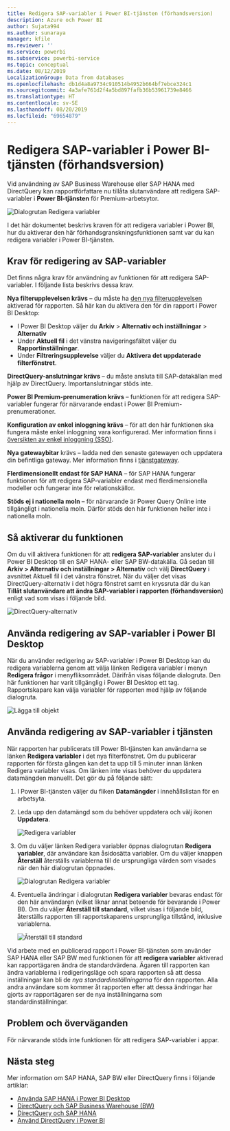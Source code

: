 ```yaml
---
title: Redigera SAP-variabler i Power BI-tjänsten (förhandsversion)
description: Azure och Power BI
author: Sujata994
ms.author: sunaraya
manager: kfile
ms.reviewer: ''
ms.service: powerbi
ms.subservice: powerbi-service
ms.topic: conceptual
ms.date: 08/12/2019
LocalizationGroup: Data from databases
ms.openlocfilehash: db1d4a8a9734c910514b4952b664bf7ebce324c1
ms.sourcegitcommit: 4a3afe761d2f4a5bd897fafb36b53961739e8466
ms.translationtype: HT
ms.contentlocale: sv-SE
ms.lasthandoff: 08/20/2019
ms.locfileid: "69654879"
---
```

# <a name="edit-sap-variables-in-the-power-bi-service-preview"></a>Redigera SAP-variabler i Power BI-tjänsten (förhandsversion)

Vid användning av SAP Business Warehouse eller SAP HANA med DirectQuery kan rapportförfattare nu tillåta slutanvändare att redigera SAP-variabler i **Power BI-tjänsten** för Premium-arbetsytor.

![Dialogrutan Redigera variabler](media/service-edit-sap-variables/sap-edit-variables-dialog.png)

I det här dokumentet beskrivs kraven för att redigera variabler i Power BI, hur du aktiverar den här förhandsgranskningsfunktionen samt var du kan redigera variabler i Power BI-tjänsten.

## <a name="requirements-for-sap-edit-variables"></a>Krav för redigering av SAP-variabler

Det finns några krav för användning av funktionen för att redigera SAP-variabler. I följande lista beskrivs dessa krav.

**Nya filterupplevelsen krävs** – du måste ha [den nya filterupplevelsen](power-bi-report-filter.md) aktiverad för rapporten. Så här kan du aktivera den för din rapport i Power BI Desktop:
- I Power BI Desktop väljer du **Arkiv** > **Alternativ och inställningar** > **Alternativ**
- Under **Aktuell fil** i det vänstra navigeringsfältet väljer du **Rapportinställningar**.
- Under **Filtreringsupplevelse** väljer du **Aktivera det uppdaterade filterfönstret**.

**DirectQuery-anslutningar krävs** – du måste ansluta till SAP-datakällan med hjälp av DirectQuery. Importanslutningar stöds inte.

**Power BI Premium-prenumeration krävs** – funktionen för att redigera SAP-variabler fungerar för närvarande endast i Power BI Premium-prenumerationer.

**Konfiguration av enkel inloggning krävs** – för att den här funktionen ska fungera måste enkel inloggning vara konfigurerad. Mer information finns i [översikten av enkel inloggning (SSO)](service-gateway-sso-overview.md).

**Nya gatewaybitar** krävs – ladda ned den senaste gatewayen och uppdatera din befintliga gateway. Mer information finns i [tjänstgateway](service-gateway-onprem.md).

**Flerdimensionellt endast för SAP HANA** – för SAP HANA fungerar funktionen för att redigera SAP-variabler endast med flerdimensionella modeller och fungerar inte för relationskällor.

**Stöds ej i nationella moln** – för närvarande är Power Query Online inte tillgängligt i nationella moln. Därför stöds den här funktionen heller inte i nationella moln.

## <a name="how-to-enable-the-feature"></a>Så aktiverar du funktionen

Om du vill aktivera funktionen för att **redigera SAP-variabler** ansluter du i Power BI Desktop till en SAP HANA- eller SAP BW-datakälla. Gå sedan till **Arkiv > Alternativ och inställningar > Alternativ** och välj **DirectQuery** i avsnittet Aktuell fil i det vänstra fönstret. När du väljer det visas DirectQuery-alternativ i det högra fönstret samt en kryssruta där du kan **Tillåt slutanvändare att ändra SAP-variabler i rapporten (förhandsversion)** enligt vad som visas i följande bild.

![DirectQuery-alternativ](media/service-edit-sap-variables/sap-preview-setting-in-desktop.png)

## <a name="use-sap-edit-variables-in-power-bi-desktop"></a>Använda redigering av SAP-variabler i Power BI Desktop

När du använder redigering av SAP-variabler i Power BI Desktop kan du redigera variablerna genom att välja länken Redigera variabler i menyn **Redigera frågor** i menyfliksområdet. Därifrån visas följande dialogruta. Den här funktionen har varit tillgänglig i Power BI Desktop ett tag. Rapportskapare kan välja variabler för rapporten med hjälp av följande dialogruta.

![Lägga till objekt](media/service-edit-sap-variables/sap-variables-add-items.png)

## <a name="use-sap-edit-variables-in-the-service"></a>Använda redigering av SAP-variabler i tjänsten

När rapporten har publicerats till Power BI-tjänsten kan användarna se länken **Redigera variabler** i det nya filterfönstret. Om du publicerar rapporten för första gången kan det ta upp till 5 minuter innan länken Redigera variabler visas. Om länken inte visas behöver du uppdatera datamängden manuellt.
Det gör du på följande sätt:

1. I Power BI-tjänsten väljer du fliken **Datamängder** i innehållslistan för en arbetsyta.

2. Leda upp den datamängd som du behöver uppdatera och välj ikonen **Uppdatera**.

    ![Redigera variabler](media/service-edit-sap-variables/sap-edit-variables-link.png)

3. Om du väljer länken Redigera variabler öppnas dialogrutan **Redigera variabler**, där användare kan åsidosätta variabler. Om du väljer knappen **Återställ** återställs variablerna till de ursprungliga värden som visades när den här dialogrutan öppnades.

    ![Dialogrutan Redigera variabler](media/service-edit-sap-variables/sap-edit-variables-dialog.png)

4. Eventuella ändringar i dialogrutan **Redigera variabler** bevaras endast för den här användaren (vilket liknar annat beteende för bevarande i Power BI). Om du väljer **Återställ till standard**, vilket visas i följande bild, återställs rapporten till rapportskaparens ursprungliga tillstånd, inklusive variablerna.

    ![Återställ till standard](media/service-edit-sap-variables/reset-to-default.png)

Vid arbete med en publicerad rapport i Power BI-tjänsten som använder SAP HANA eller SAP BW med funktionen för att **redigera variabler** aktiverad kan rapportägaren ändra de standardvärdena. Ägaren till rapporten kan ändra variablerna i redigeringsläge och spara rapporten så att dessa inställningar kan bli de *nya standardinställningarna* för den rapporten. Alla andra användare som kommer åt rapporten efter att dessa ändringar har gjorts av rapportägaren ser de nya inställningarna som standardinställningar.

## <a name="issues-and-considerations"></a>Problem och överväganden

För närvarande stöds inte funktionen för att redigera SAP-variabler i appar.

## <a name="next-steps"></a>Nästa steg

Mer information om SAP HANA, SAP BW eller DirectQuery finns i följande artiklar:

- [Använda SAP HANA i Power BI Desktop](desktop-sap-hana.md)
- [DirectQuery och SAP Business Warehouse (BW)](desktop-directquery-sap-bw.md)
- [DirectQuery och SAP HANA](desktop-directquery-sap-hana.md)
- [Använd DirectQuery i Power BI](desktop-directquery-about.md)